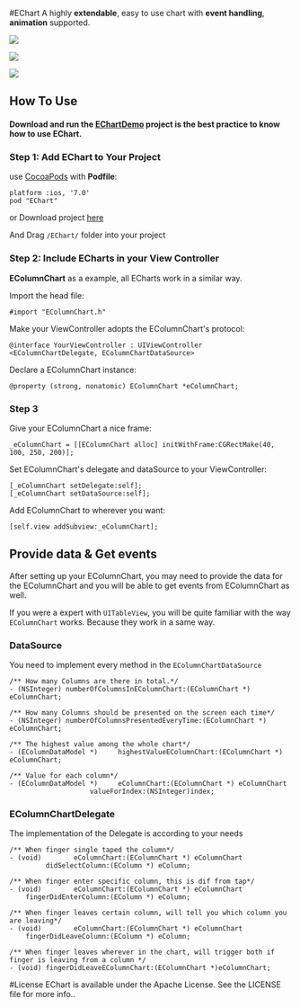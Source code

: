 #EChart
A highly **extendable**, easy to use chart with **event handling**, **animation** supported. 


[![](https://dl.dropboxusercontent.com/s/d2yxmmqa4yjigbu/eColumn.gif)](https://dl.dropboxusercontent.com/s/d2yxmmqa4yjigbu/eColumn.gif)

[![](https://dl.dropboxusercontent.com/s/ehhscvf1m48v04h/eLine.gif)](https://dl.dropboxusercontent.com/s/ehhscvf1m48v04h/eLine.gif)

[![](https://dl.dropboxusercontent.com/s/2we5ay0fv5jmc6y/ePie.gif)](https://dl.dropboxusercontent.com/s/2we5ay0fv5jmc6y/ePie.gif)



## How To Use

#### Download and run the [EChartDemo](https://github.com/zhuhuihuihui/EChart/archive/master.zip) project is the best practice to know how to use EChart. 

### Step 1: Add EChart to Your Project
use [CocoaPods](http://cocoapods.org/) with **Podfile**:

	platform :ios, '7.0'
	pod "EChart"

or Download project [here](https://github.com/zhuhuihuihui/EChart)

And Drag `/EChart/` folder into your project

### Step 2: Include ECharts in your View Controller 
**EColumnChart** as a example, all ECharts work in a similar way.

Import the head file:

	#import "EColumnChart.h"
	
Make your ViewController adopts the EColumnChart's protocol:

	@interface YourViewController : UIViewController <EColumnChartDelegate, EColumnChartDataSource>
	
Declare a EColumnChart instance:
	
	@property (strong, nonatomic) EColumnChart *eColumnChart;

### Step 3
Give your EColumnChart a nice frame:

	_eColumnChart = [[EColumnChart alloc] initWithFrame:CGRectMake(40, 100, 250, 200)];
	
Set EColumnChart's delegate and dataSource to your ViewController:

	[_eColumnChart setDelegate:self];
    [_eColumnChart setDataSource:self];
    
Add EColumnChart to wherever you want:

    [self.view addSubview:_eColumnChart];
    
## Provide data & Get events
After setting up your EColumnChart, you may need to provide the data for the EColumnChart and you will be able to get events from EColumnChart as well.

If you were a expert with `UITableView`, you will be quite familiar with the way `EColumnChart` works. Because they work in a same way.

### DataSource  
You need to implement every method in the `EColumnChartDataSource`

	/** How many Columns are there in total.*/
	- (NSInteger) numberOfColumnsInEColumnChart:(EColumnChart *) eColumnChart;

	/** How many Columns should be presented on the screen each time*/
	- (NSInteger) numberOfColumnsPresentedEveryTime:(EColumnChart *) eColumnChart;

	/** The highest value among the whole chart*/
	- (EColumnDataModel *)     highestValueEColumnChart:(EColumnChart *) eColumnChart;

	/** Value for each column*/
	- (EColumnDataModel *)     eColumnChart:(EColumnChart *) eColumnChart
                        valueForIndex:(NSInteger)index;
                        
### EColumnChartDelegate 
The implementation of the Delegate is according to your needs

	/** When finger single taped the column*/
	- (void)        eColumnChart:(EColumnChart *) eColumnChart
             didSelectColumn:(EColumn *) eColumn;

	/** When finger enter specific column, this is dif from tap*/
	- (void)        eColumnChart:(EColumnChart *) eColumnChart
        fingerDidEnterColumn:(EColumn *) eColumn;

	/** When finger leaves certain column, will tell you which column you are leaving*/
	- (void)        eColumnChart:(EColumnChart *) eColumnChart
        fingerDidLeaveColumn:(EColumn *) eColumn;

	/** When finger leaves wherever in the chart, will trigger both if finger is leaving from a column */
	- (void) fingerDidLeaveEColumnChart:(EColumnChart *)eColumnChart;
	
	
#License
EChart is available under the Apache License. See the LICENSE file for more info..



